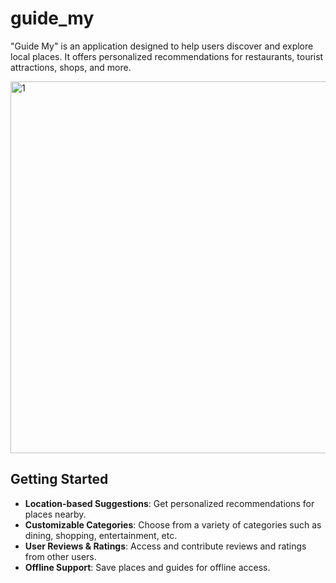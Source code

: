 # guide_my

"Guide My" is an application designed to help users discover and explore local places. It offers personalized recommendations for restaurants, tourist attractions, shops, and more. 

<img width="595" alt="1" src="https://github.com/user-attachments/assets/150b06b6-c034-4e8c-8197-af35a5133a70">


## Getting Started

- **Location-based Suggestions**: Get personalized recommendations for places nearby.
- **Customizable Categories**: Choose from a variety of categories such as dining, shopping, entertainment, etc.
- **User Reviews & Ratings**: Access and contribute reviews and ratings from other users.
- **Offline Support**: Save places and guides for offline access.

